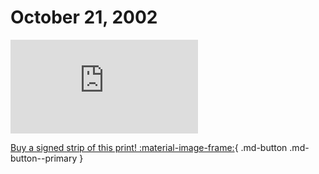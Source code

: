 # October 21, 2002

![](https://www.achewood.com/comic.php?date=10212002)

[Buy a signed strip of this print! :material-image-frame:](https://achewood-holiday-pop-up.myshopify.com/products/strip#10212002){ .md-button .md-button--primary }
